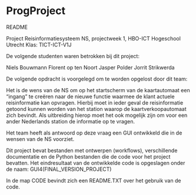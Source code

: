 # ProgProject
README

Project Reisinformatiesysteem NS, projectweek 1, HBO-ICT Hogeschool Utrecht
Klas: TICT-ICT-V1J

De volgende studenten waren betrokken bij dit project:

Niels Bouwmann
Florent op ten Noort
Jasper Polder
Jorrit Strikwerda

De volgende opdracht is voorgelegd om te worden opgelost door dit team:

Het is de wens van de NS om op het startscherm van de kaartautomaat een “ingang” te creëren naar de nieuwe functie
waarmee de klant actuele reisinformatie kan opvragen. 
Hierbij moet in ieder geval de reisinformatie getoond kunnen worden van het station waarop de kaartverkoopautomaat zich bevindt. 
Als uitbreiding hierop moet het ook mogelijk zijn om voor een ander Nederlands station de informatie op te vragen.

Het team heeft als antwoord op deze vraag een GUI ontwikkeld die in de wensen van de NS voorziet.

Dit project bevat bestanden met ontwerpen (workflows), verschillende documentatie en de Python bestanden die de code voor het project bevatten.
Het eindresultaat van de ontwikkelde code is opgeslagen onder de naam: GUI4(FINAL_VERSION_PROJECT)

In de map CODE bevindt zich een README.TXT over het gebruik van de code.
